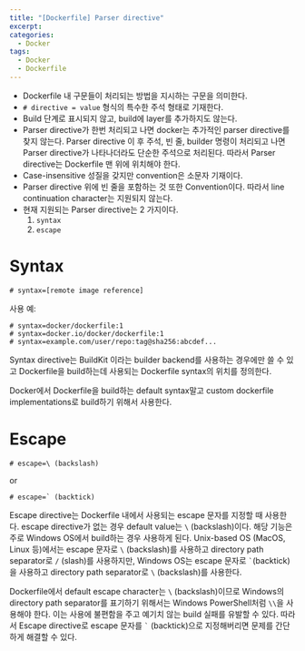 ```yaml
---
title: "[Dockerfile] Parser directive"
excerpt: 
categories:
  - Docker
tags:
  - Docker
  - Dockerfile
---
```

- Dockerfile 내 구문들이 처리되는 방법을 지시하는 구문을 의미한다.
- `# directive = value` 형식의 특수한 주석 형태로 기재한다.
- Build 단계로 표시되지 않고, build에 layer를 추가하지도 않는다.
- Parser directive가 한번 처리되고 나면 docker는 추가적인 parser directive를 찾지 않는다. Parser directive 이 후 주석, 빈 줄, builder 명령이 처리되고 나면 Parser directive가 나타나더라도 단순한 주석으로 처리된다. 따라서 Parser directive는 Dockerfile 맨 위에 위치해야 한다.
- Case-insensitive 성질을 갖지만 convention은 소문자 기재이다.
- Parser directive 위에 빈 줄을 포함하는 것 또한 Convention이다. 따라서 line continuation character는 지원되지 않는다.
- 현재 지원되는 Parser directive는 2 가지이다.
  1. `syntax`
  2. `escape`

# Syntax

```Docker
# syntax=[remote image reference]
```

사용 예:
```Docker
# syntax=docker/dockerfile:1
# syntax=docker.io/docker/dockerfile:1
# syntax=example.com/user/repo:tag@sha256:abcdef...
```

Syntax directive는 BuildKit 이라는 builder backend를 사용하는 경우에만 쓸 수 있고 Dockerfile을 build하는데 사용되는 Dockerfile syntax의 위치를 정의한다.

Docker에서 Dockerfile을 build하는 default syntax말고 custom dockerfile implementations로 build하기 위해서 사용한다.

# Escape
```Docker
# escape=\ (backslash)
```

or
```Docker
# escape=` (backtick)
```

Escape directive는 Dockerfile 내에서 사용되는 escape 문자를 지정할 때 사용한다. escape directive가 없는 경우 default value는 `\` (backslash)이다. 해당 기능은 주로 Windows OS에서 build하는 경우 사용하게 된다. Unix-based OS (MacOS, Linux 등)에서는 escape 문자로 `\` (backslash)를 사용하고 directory path separator로 `/` (slash)를 사용하지만, Windows OS는 escape 문자로 `` ` ``(backtick)을 사용하고 directory path separator로 `\` (backslash)를 사용한다.

Dockerfile에서 default escape character는 `\` (backslash)이므로 Windows의 directory path separator를 표기하기 위해서는 Windows PowerShell처럼 `\\`을 사용해야 한다. 이는 사용에 불편함을 주고 예기치 않는 build 실패를 유발할 수 있다. 따라서 Escape directive로 escape 문자를 `` ` `` (backtick)으로 지정해버리면 문제를 간단하게 해결할 수 있다.